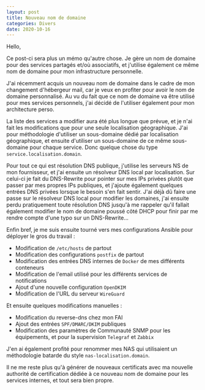 ```yaml
---
layout: post
title: Nouveau nom de domaine
categories: Divers
date: 2020-10-16
---
```


Hello,

Ce post-ci sera plus un mémo qu'autre chose. Je gère un nom de domaine pour des services partagés et/où associatifs, et j'utilise également ce même nom de domaine pour mon infrastructure personnelle.

J'ai récemment acquis un nouveau nom de domaine dans le cadre de mon changement d'hébergeur mail, car je veux en profiter pour avoir le nom de domaine personnalisé. Au vu du fait que ce nom de domaine va être utilisé pour mes services personnels, j'ai décidé de l'utiliser également pour mon architecture perso.

La liste des services a modifier aura été plus longue que prévue, et je n'ai fait les modifications que pour une seule localisation géographique. J'ai pour méthodologie d'utiliser un sous-domaine dédié par localisation géographique, et ensuite d'utiliser un sous-domaine de ce même sous-domaine pour chaque service. Donc quelque chose du type `service.localisation.domain`.

Pour tout ce qui est résolution DNS publique, j'utilise les serveurs NS de mon fournisseur, et j'ai ensuite un résolveur DNS local par localisation. Sur celui-ci je fait du DNS-Rewrite pour pointer sur mes IPs privées plutôt que passer par mes propres IPs publiques, et j'ajoute également quelques entrées DNS privées lorsque le besoin s'en fait sentir. J'ai déjà dû faire une passe sur le résolveur DNS local pour modifier les domaines, j'ai ensuite perdu pratiquement toute résolution DNS jusqu'à me rappeler qu'il fallait également modifier le nom de domaine poussé côté DHCP pour finir par me rendre compte d'une typo sur un DNS-Rewrite...

Enfin bref, je me suis ensuite tourné vers mes configurations Ansible pour déployer le gros du travail :
- Modification de `/etc/hosts` de partout
- Modification des configurations `postfix` de partout
- Modification des entrées DNS internes de `Docker` de mes différents conteneurs
- Modification de l'email utilisé pour les différents services de notifications
- Ajout d'une nouvelle configuration `OpenDKIM`
- Modification de l'URL du serveur `WireGuard`

Et ensuite quelques modifications manuelles :
- Modification du reverse-dns chez mon FAI
- Ajout des entrées `SPF/DMARC/DKIM` publiques
- Modification des paramètres de Communauté SNMP pour les équipements, et pour la supervision `Telegraf` et `Zabbix`

J'en ai également profité pour renommer mes NAS qui utilisaient un méthodologie batarde du style `nas-localisation.domain`.

Il ne me reste plus qu'à générer de nouveaux certificats avec ma nouvelle authorité de certification dédiée à ce nouveau nom de domaine pour les services internes, et tout sera bien propre.
